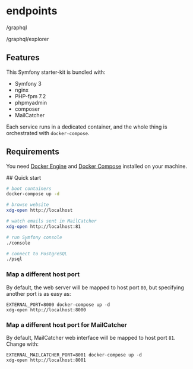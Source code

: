 # endpoints

/graphql

/graphql/explorer

## Features

This Symfony starter-kit is bundled with:
- Symfony 3
- nginx
- PHP-fpm 7.2
- phpmyadmin
- composer
- MailCatcher

Each service runs in a dedicated container, and the whole thing is orchestrated with `docker-compose`.

## Requirements

You need [Docker Engine](https://docs.docker.com/engine/) and [Docker Compose](https://docs.docker.com/compose/) installed on your machine.

## Quick start

```sh
# boot containers
docker-compose up -d

# browse website
xdg-open http://localhost

# watch emails sent in MailCatcher
xdg-open http://localhost:81

# run Symfony console
./console

# connect to PostgreSQL
./psql
```

### Map a different host port

By default, the web server will be mapped to host port `80`, but specifying another port is as easy as:

```
EXTERNAL_PORT=8000 docker-compose up -d
xdg-open http://localhost:8000
```

### Map a different host port for MailCatcher

By default, MailCatcher web interface will be mapped to host port `81`. Change with:
```
EXTERNAL_MAILCATCHER_PORT=8001 docker-compose up -d
xdg-open http://localhost:8001
```
